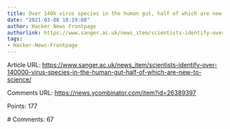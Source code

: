 ```yaml
---
title: Over 140k virus species in the human gut, half of which are new to science
date: "2021-03-08 18:19:08"
author: Hacker News Frontpage
authorlink: https://www.sanger.ac.uk/news_item/scientists-identify-over-140000-virus-species-in-the-human-gut-half-of-which-are-new-to-science/
tags:
- Hacker-News-Frontpage
---
```


<p>Article URL: <a href="https://www.sanger.ac.uk/news_item/scientists-identify-over-140000-virus-species-in-the-human-gut-half-of-which-are-new-to-science/">https://www.sanger.ac.uk/news_item/scientists-identify-over-140000-virus-species-in-the-human-gut-half-of-which-are-new-to-science/</a></p>
<p>Comments URL: <a href="https://news.ycombinator.com/item?id=26389397">https://news.ycombinator.com/item?id=26389397</a></p>
<p>Points: 177</p>
<p># Comments: 67</p>
